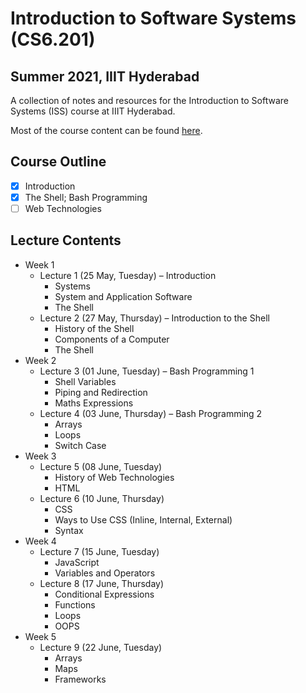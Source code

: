 # Introduction to Software Systems (CS6.201)
## Summer 2021, IIIT Hyderabad

A collection of notes and resources for the Introduction to Software Systems (ISS) course at IIIT Hyderabad.

Most of the course content can be found [here](https://serciiit.gitbook.io/introduction-to-software-systems/).

## Course Outline
- [x] Introduction
- [x] The Shell; Bash Programming
- [ ] Web Technologies

## Lecture Contents
* Week 1
    * Lecture 1 (25 May, Tuesday) – Introduction
        - Systems
        - System and Application Software
        - The Shell
    * Lecture 2 (27 May, Thursday) – Introduction to the Shell
        - History of the Shell
        - Components of a Computer
        - The Shell
* Week 2
    * Lecture 3 (01 June, Tuesday) – Bash Programming 1
        - Shell Variables
        - Piping and Redirection
        - Maths Expressions
    * Lecture 4 (03 June, Thursday) – Bash Programming 2
        - Arrays
        - Loops
        - Switch Case
* Week 3
    * Lecture 5 (08 June, Tuesday)
        - History of Web Technologies
        - HTML
    * Lecture 6 (10 June, Thursday)
        - CSS
        - Ways to Use CSS (Inline, Internal, External)
        - Syntax
* Week 4
    * Lecture 7 (15 June, Tuesday)
        - JavaScript
        - Variables and Operators
    * Lecture 8 (17 June, Thursday)
        - Conditional Expressions
        - Functions
        - Loops
        - OOPS
* Week 5
    * Lecture 9 (22 June, Tuesday)
        - Arrays
        - Maps
        - Frameworks
